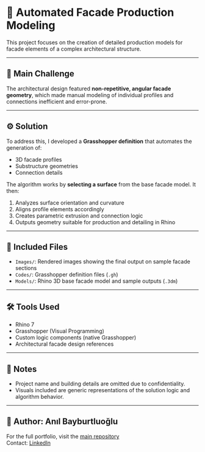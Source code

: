 # 🧱 Automated Facade Production Modeling

This project focuses on the creation of detailed production models for facade elements of a complex architectural structure.

---

## 🧩 Main Challenge

The architectural design featured **non-repetitive, angular facade geometry**, which made manual modeling of individual profiles and connections inefficient and error-prone.

---

## ⚙️ Solution

To address this, I developed a **Grasshopper definition** that automates the generation of:
- 3D facade profiles
- Substructure geometries
- Connection details

The algorithm works by **selecting a surface** from the base facade model. It then:
1. Analyzes surface orientation and curvature
2. Aligns profile elements accordingly
3. Creates parametric extrusion and connection logic
4. Outputs geometry suitable for production and detailing in Rhino

---

## 📁 Included Files

- `Images/`: Rendered images showing the final output on sample facade sections
- `Codes/`: Grasshopper definition files (`.gh`)
- `Models/`: Rhino 3D base facade model and sample outputs (`.3dm`)

---

## 🛠️ Tools Used

- Rhino 7
- Grasshopper (Visual Programming)
- Custom logic components (native Grasshopper)
- Architectural facade design references

---

## 📌 Notes

- Project name and building details are omitted due to confidentiality.
- Visuals included are generic representations of the solution logic and algorithm behavior.

---

## 👤 Author: Anıl Bayburtluoğlu  
For the full portfolio, visit the [main repository](../../README.md)  
Contact: [LinkedIn](https://www.linkedin.com/in/anilbaybur)


